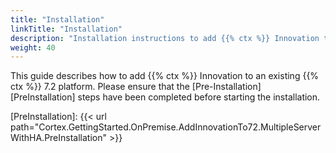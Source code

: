 ```yaml
---
title: "Installation"
linkTitle: "Installation"
description: "Installation instructions to add {{% ctx %}} Innovation to {{% ctx %}} 7.2 across multiple on-premise servers with high availability (HA)."
weight: 40
---
```


This guide describes how to add {{% ctx %}} Innovation to an existing {{% ctx %}} 7.2 platform. Please ensure that the [Pre-Installation][PreInstallation] steps have been completed before starting the installation.

[PreInstallation]: {{< url path="Cortex.GettingStarted.OnPremise.AddInnovationTo72.MultipleServerWithHA.PreInstallation" >}}
